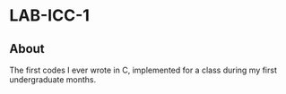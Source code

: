 # LAB-ICC-1

## About
The first codes I ever wrote in C, implemented for a class during my first undergraduate months.
